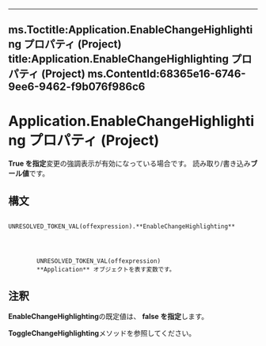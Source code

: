 

---
ms.Toctitle:Application.EnableChangeHighlighting プロパティ (Project)
title:Application.EnableChangeHighlighting プロパティ (Project)
ms.ContentId:68365e16-6746-9ee6-9462-f9b076f986c6
---
# Application.EnableChangeHighlighting プロパティ (Project)




**True を指定**変更の強調表示が有効になっている場合です。 読み取り/書き込み**ブール値**です。

## 構文

            UNRESOLVED_TOKEN_VAL(offexpression).**EnableChangeHighlighting**




            UNRESOLVED_TOKEN_VAL(offexpression)
            **Application** オブジェクトを表す変数です。



## 注釈
**EnableChangeHighlighting**の既定値は、 **false を指定**します。

 **ToggleChangeHighlighting**メソッドを参照してください。




